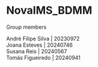# NovaIMS_BDMM

Group members

André Filipe Silva | 20230972 <br>
Joana Esteves  | 20240746 <br>
Susana Reis | 20240567 <br>
Tomás Figueiredo | 20240941

